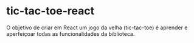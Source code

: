 # tic-tac-toe-react
O objetivo de criar em React um jogo da velha (tic-tac-toe) é aprender e aperfeiçoar todas as funcionalidades da biblioteca.
